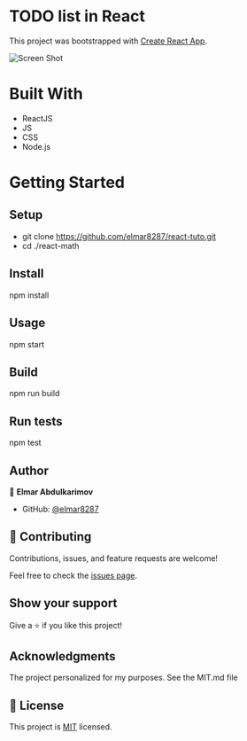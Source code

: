 <!-- # Getting Started with Create React App -->
# TODO list in React 

This project was bootstrapped with [Create React App](https://github.com/facebook/create-react-app).

![Screen Shot](./src/screen_shot.PNG)

# Built With
- ReactJS
- JS 
- CSS
- Node.js 

# Getting Started

## Setup
- git clone https://github.com/elmar8287/react-tuto.git
- cd ./react-math

## Install
npm install

## Usage
npm start

## Build
npm run build

## Run tests
npm test

## Author

👤 **Elmar Abdulkarimov**

- GitHub: [@elmar8287](https://github.com/elmar8287)


## 🤝 Contributing

Contributions, issues, and feature requests are welcome!

Feel free to check the [issues page](../../issues/).

## Show your support

Give a ⭐️ if you like this project!

## Acknowledgments

The project personalized for my  purposes. See the MIT.md file

## 📝 License

This project is [MIT](./MIT.md) licensed.